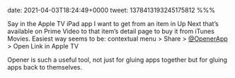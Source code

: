 date: 2021-04-03T18:24:49+0000
tweet: 1378413193245175812
%%%

Say in the Apple TV iPad app I want to get from an item in Up Next that’s available on Prime Video to that item’s detail page to buy it from iTunes Movies. Easiest way seems to be: contextual menu > Share > [@OpenerApp](https://twitter.com/OpenerApp) > Open Link in Apple TV

Opener is such a useful tool, not just for gluing apps together but for gluing apps back to themselves.
